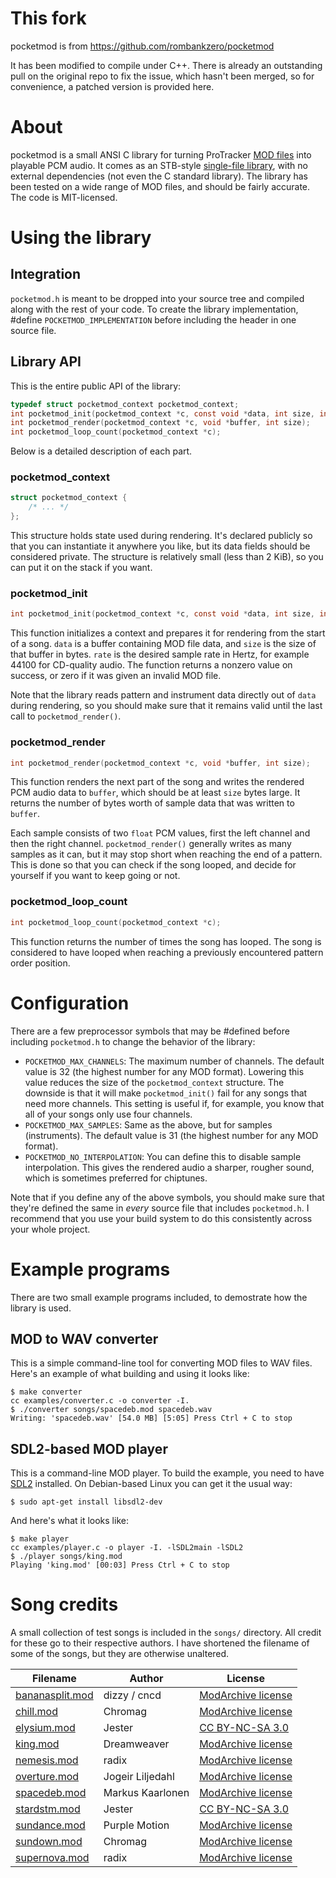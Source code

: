 # This fork #

pocketmod is from 
https://github.com/rombankzero/pocketmod

It has been modified to compile under C++. There is already an outstanding
pull on the original repo to fix the issue, which hasn't been merged, so
for convenience, a patched version is provided here.

# About #

pocketmod is a small ANSI C library for turning ProTracker [MOD files][1] into
playable PCM audio. It comes as an STB-style [single-file library][2], with no
external dependencies (not even the C standard library). The library has been
tested on a wide range of MOD files, and should be fairly accurate. The code is
MIT-licensed.



# Using the library #

## Integration ##

`pocketmod.h` is meant to be dropped into your source tree and compiled along
with the rest of your code. To create the library implementation, #define
`POCKETMOD_IMPLEMENTATION` before including the header in one source file.



## Library API ##

This is the entire public API of the library:

```c
typedef struct pocketmod_context pocketmod_context;
int pocketmod_init(pocketmod_context *c, const void *data, int size, int rate);
int pocketmod_render(pocketmod_context *c, void *buffer, int size);
int pocketmod_loop_count(pocketmod_context *c);
```

Below is a detailed description of each part.



### pocketmod_context ###

```c
struct pocketmod_context {
    /* ... */
};
```

This structure holds state used during rendering. It's declared publicly so that
you can instantiate it anywhere you like, but its data fields should be
considered private. The structure is relatively small (less than 2 KiB), so you
can put it on the stack if you want.



### pocketmod_init ###

```c
int pocketmod_init(pocketmod_context *c, const void *data, int size, int rate);
```

This function initializes a context and prepares it for rendering from the start
of a song. `data` is a buffer containing MOD file data, and `size` is the size
of that buffer in bytes. `rate` is the desired sample rate in Hertz, for example
44100 for CD-quality audio. The function returns a nonzero value on success, or
zero if it was given an invalid MOD file.

Note that the library reads pattern and instrument data directly out of `data`
during rendering, so you should make sure that it remains valid until the last
call to `pocketmod_render()`.



### pocketmod_render ###

```c
int pocketmod_render(pocketmod_context *c, void *buffer, int size);
```

This function renders the next part of the song and writes the rendered PCM
audio data to `buffer`, which should be at least `size` bytes large. It returns
the number of bytes worth of sample data that was written to `buffer`.

Each sample consists of two `float` PCM values, first the left channel and then
the right channel. `pocketmod_render()` generally writes as many samples as it
can, but it may stop short when reaching the end of a pattern. This is done so
that you can check if the song looped, and decide for yourself if you want to
keep going or not.



### pocketmod_loop_count ###

```c
int pocketmod_loop_count(pocketmod_context *c);
```

This function returns the number of times the song has looped. The song is
considered to have looped when reaching a previously encountered pattern order
position.



# Configuration #

There are a few preprocessor symbols that may be #defined before including
`pocketmod.h` to change the behavior of the library:

- `POCKETMOD_MAX_CHANNELS`: The maximum number of channels. The default value is
  32 (the highest number for any MOD format). Lowering this value reduces the
  size of the `pocketmod_context` structure. The downside is that it will make
  `pocketmod_init()` fail for any songs that need more channels. This setting is
  useful if, for example, you know that all of your songs only use four
  channels.
- `POCKETMOD_MAX_SAMPLES`: Same as the above, but for samples (instruments). The
  default value is 31 (the highest number for any MOD format).
- `POCKETMOD_NO_INTERPOLATION`: You can define this to disable sample
  interpolation. This gives the rendered audio a sharper, rougher sound, which
  is sometimes preferred for chiptunes.

Note that if you define any of the above symbols, you should make sure that
they're defined the same in *every* source file that includes `pocketmod.h`. I
recommend that you use your build system to do this consistently across your
whole project.



# Example programs #

There are two small example programs included, to demostrate how the library is
used.



## MOD to WAV converter ##

This is a simple command-line tool for converting MOD files to WAV files. Here's
an example of what building and using it looks like:

    $ make converter
    cc examples/converter.c -o converter -I.
    $ ./converter songs/spacedeb.mod spacedeb.wav
    Writing: 'spacedeb.wav' [54.0 MB] [5:05] Press Ctrl + C to stop



## SDL2-based MOD player ##

This is a command-line MOD player. To build the example, you need to have
[SDL2][3] installed. On Debian-based Linux you can get it the usual way:

    $ sudo apt-get install libsdl2-dev

And here's what it looks like:

    $ make player
    cc examples/player.c -o player -I. -lSDL2main -lSDL2
    $ ./player songs/king.mod
    Playing 'king.mod' [00:03] Press Ctrl + C to stop



# Song credits #

A small collection of test songs is included in the `songs/` directory. All
credit for these go to their respective authors. I have shortened the filename
of some of the songs, but they are otherwise unaltered.

| Filename             | Author           | License                 |
|----------------------|------------------|-------------------------|
| [bananasplit.mod][6] | dizzy / cncd     | [ModArchive license][4] |
| [chill.mod][7]       | Chromag          | [ModArchive license][4] |
| [elysium.mod][8]     | Jester           | [CC BY-NC-SA 3.0][5]    |
| [king.mod][9]        | Dreamweaver      | [ModArchive license][4] |
| [nemesis.mod][10]    | radix            | [ModArchive license][4] |
| [overture.mod][11]   | Jogeir Liljedahl | [ModArchive license][4] |
| [spacedeb.mod][12]   | Markus Kaarlonen | [ModArchive license][4] |
| [stardstm.mod][13]   | Jester           | [CC BY-NC-SA 3.0][5]    |
| [sundance.mod][14]   | Purple Motion    | [ModArchive license][4] |
| [sundown.mod][15]    | Chromag          | [ModArchive license][4] |
| [supernova.mod][16]  | radix            | [ModArchive license][4] |



[1]: https://en.wikipedia.org/wiki/MOD_(file_format)
[2]: https://github.com/nothings/single_file_libs
[3]: https://libsdl.org/
[4]: https://modarchive.org/index.php?terms-upload
[5]: https://creativecommons.org/licenses/by-nc-sa/3.0/
[6]: https://modarchive.org/module.php?35151
[7]: https://modarchive.org/module.php?85693
[8]: https://modarchive.org/module.php?40475
[9]: https://modarchive.org/module.php?93821
[10]: https://modarchive.org/module.php?164417
[11]: https://modarchive.org/module.php?51549
[12]: https://modarchive.org/module.php?57925
[13]: https://modarchive.org/module.php?59344
[14]: https://modarchive.org/module.php?171453
[15]: https://modarchive.org/module.php?159847
[16]: https://modarchive.org/module.php?164025
